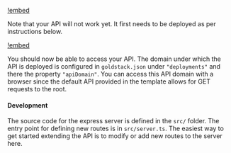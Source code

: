 [!embed](./../shared/getting-started-infrastructure.md)

Note that your API will not work yet. It first needs to be deployed as per instructions below.

[!embed](./../shared/getting-started-deployment.md)

You should now be able to access your API. The domain under which the API is deployed is configured in `goldstack.json` under `"deployments"` and there the property `"apiDomain"`. You can access this API domain with a browser since the default API provided in the template allows for GET requests to the root.

#### Development

The source code for the express server is defined in the `src/` folder. The entry point for defining new routes is in `src/server.ts`. The easiest way to get started extending the API is to modify or add new routes to the server here.
